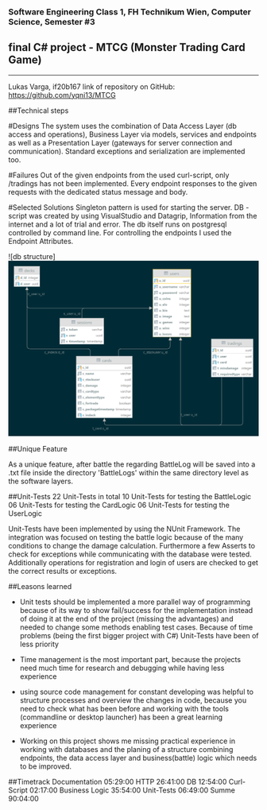 ### Software Engineering Class 1, FH Technikum Wien, Computer Science, Semester #3

## final C# project - MTCG (Monster Trading Card Game)

---
Lukas Varga, if20b167
link of repository on GitHub:
https://github.com/yqni13/MTCG

##Technical steps

#Designs
The system uses the combination of Data Access Layer (db access and operations), Business Layer via models, services and endpoints as well as a Presentation Layer (gateways for server connection and communication). Standard exceptions and serialization are implemented too.

#Failures
Out of the given endpoints from the used curl-script, only /tradings has not been implemented. Every endpoint responses to the given requests with the dedicated status message and body.

#Selected Solutions
Singleton pattern is used for starting the server.
DB - script was created by using VisualStudio and Datagrip, Information from the internet and a lot of trial and error. The db itself runs on postgresql controlled by command line. For controlling the endpoints I used the Endpoint Attributes.

![db structure]
<img alt="db_placeholder" src="res/mtcg_db_visualize.png">


##Unique Feature

As a unique feature, after battle the regarding BattleLog will be saved into a .txt file inside the directory 'BattleLogs' within the same directory level as the software layers.


##Unit-Tests
22 Unit-Tests in total
10 Unit-Tests for testing the BattleLogic
06 Unit-Tests for testing the CardLogic
06 Unit-Tests for testing the UserLogic

Unit-Tests have been implemented by using the NUnit Framework.
The integration was focused on testing the battle logic because of the many conditions to change the damage calculation. Furthermore a few Asserts to check for exceptions while communicating with the database were tested. Additionally operations for registration and login of users are checked to get the correct results or exceptions.


##Leasons learned

- Unit tests should be implemented a more parallel way of programming because of its way to show fail/success for the implementation instead of doing it at the end of the project (missing the advantages) and needed to change some methods enabling test cases. Because of time problems (being the first bigger project with C#) Unit-Tests have been of less priority

- Time management is the most important part, because the projects need much time for research and debugging while having less experience

- using source code management for constant developing was helpful to structure processes and overview the changes in code, because you need to check what has been before and working with the tools (commandline or desktop launcher) has been a great learning experience

- Working on this project shows me missing practical experience in working with databases and the planing of a structure combining endpoints, the data access layer and business(battle) logic which needs to be improved.

##Timetrack
Documentation   05:29:00
HTTP            26:41:00
DB              12:54:00
Curl-Script     02:17:00
Business Logic  35:54:00
Unit-Tests      06:49:00
Summe           90:04:00